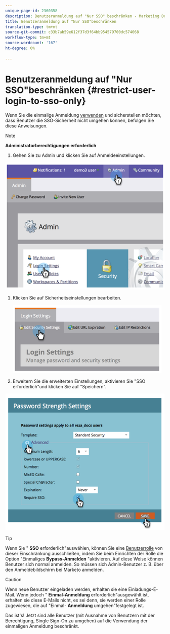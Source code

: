 ```yaml
---
unique-page-id: 2360358
description: Benutzeranmeldung auf "Nur SSO" beschränken - Marketing Docs - Produktdokumentation
title: Benutzeranmeldung auf "Nur SSO"beschränken
translation-type: tm+mt
source-git-commit: c33b7ab59e612f37d3f64bb954579700dc574068
workflow-type: tm+mt
source-wordcount: '167'
ht-degree: 0%

---
```



# Benutzeranmeldung auf &quot;Nur SSO&quot;beschränken {#restrict-user-login-to-sso-only}

Wenn Sie die einmalige Anmeldung [verwenden](add-single-sign-on-to-a-portal.md) und sicherstellen möchten, dass Benutzer die SSO-Sicherheit nicht umgehen können, befolgen Sie diese Anweisungen.

>[!NOTE]
>
>**Administratorberechtigungen erforderlich**

1. Gehen Sie zu Admin und klicken Sie auf Anmeldeeinstellungen.

![](assets/image2014-9-24-14-3a44-3a40.png)

1. Klicken Sie auf Sicherheitseinstellungen bearbeiten.

   ![](assets/image2014-9-24-14-3a44-3a53.png)

1. Erweitern Sie die erweiterten Einstellungen, aktivieren Sie &quot;SSO erforderlich&quot;und klicken Sie auf &quot;Speichern&quot;.

![](assets/image2014-9-24-14-3a45-3a6.png)

>[!TIP]
>
>Wenn Sie &quot; **SSO** erforderlich&quot;auswählen, können Sie eine [Benutzerrolle](../../../product-docs/administration/users-and-roles/create-delete-edit-and-change-a-user-role.md) von dieser Einschränkung ausschließen, indem Sie beim Einrichten der Rolle die Option &quot;Einmaliges **Bypass-Anmelden** &quot;aktivieren. Auf diese Weise können Benutzer sich normal anmelden. So müssen sich Admin-Benutzer z. B. über den Anmeldebildschirm bei Marketo anmelden.

>[!CAUTION]
>
>Wenn neue Benutzer eingeladen werden, erhalten sie eine Einladungs-E-Mail. Wenn jedoch &quot; **Einmal-Anmeldung** erforderlich&quot;ausgewählt ist, erhalten sie diese E-Mails nicht, es sei denn, sie werden einer Rolle zugewiesen, die auf &quot;Einmal- **Anmeldung** umgehen&quot;festgelegt ist.

Das ist&#39;s! Jetzt sind alle Benutzer (mit Ausnahme von Benutzern mit der Berechtigung, Single Sign-On zu umgehen) auf die Verwendung der einmaligen Anmeldung beschränkt.